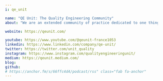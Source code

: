 ```yaml
---
i: qe_unit

name: "QE Unit: The Quality Engineering Community"
about: "We are an extended community of practice dedicated to one thing: succeed with Quality at Speed software"

website: https://qeunit.com/

youtube: https://www.youtube.com/@qeunit-france1053
linkedin: https://www.linkedin.com/company/qe-unit/
twitter: https://twitter.com/unit_quality
instagram: https://www.instagram.com/qualityengineeringunit/
medium: https://qeunit.medium.com/
blog:
github:
# https://anchor.fm/s/66ffc4d4/podcast/rss" class="fab fa-anchor"
---
```

